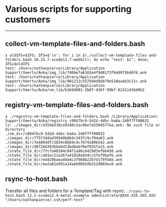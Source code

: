 # Various scripts for supporting customers


---
## collect-vm-template-files-and-folders.bash

```
❯ oldIFS=$IFS; IFS=$'\n'; for i in $(./collect-vm-template-files-and-folders.bash 10.15.7-xcode11.7-webkit); do echo "test: $i"; done; IFS=$oldIFS 
test: /Users/nathanpierce/Library/Application Support/Veertu/Anka/img_lib/746be7a6103e4f9481f3f9a99756d6fd.ank
test: /Users/nathanpierce/Library/Application Support/Veertu/Anka/img_lib/901212c557b94d9db79e510aaeb3c21c.ank
test: /Users/nathanpierce/Library/Application Support/Veertu/Anka/vm_lib/b1b9d901-2b87-410f-99bf-82411416d0b2
```

## registry-vm-template-files-and-folders.bash

```
❯ ./registry-vm-template-files-and-folders.bash /Library/Application\ Support/Veertu/Anka/registry c0847bc9-5d2d-4dbc-ba6a-240f7ff08032
ls: ./images_dir/e559a538ce9248c2ac9be7a5504577ea.ank: No such file or directory
./vm_dir/c0847bc9-5d2d-4dbc-ba6a-240f7ff08032
./images_dir/775f3ddad39940b0b9c3437c9cf94a03.ank
./images_dir/7e486ddfc5834c8bb9c4c7674280b542.ank
./images_dir/d6f264303bbd4d13bd6abf8ef035fa15.ank
./state_file_dir/7fcfa48104c0471a86c6429d3efbb450.ank
./state_file_dir/a01ec21a367a41818e034cc5fef9baf6.ank
./state_file_dir/e4429baea4444c2f9b8b22b7d179fb8d.ank
./state_file_dir/ee2a81e991a14aeb9b92db312d069ac0.ank
```

## rsync-to-host.bash

Transfer all files and folders for a Template/Tag with rsync: `./rsync-to-host.bash 12.2-xcode12.4-metal-example administrator@XXX.XXX.XXX.XXX "/Users/nathanpierce/.ssh/perf-test"`
